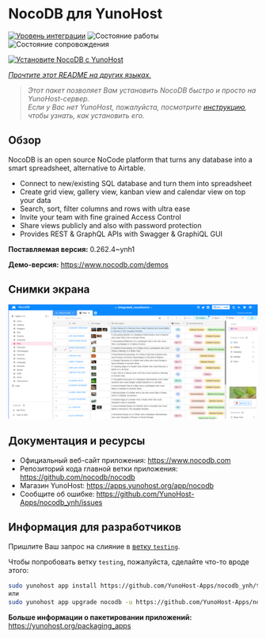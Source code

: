 <!--
Важно: этот README был автоматически сгенерирован <https://github.com/YunoHost/apps/tree/master/tools/readme_generator>
Он НЕ ДОЛЖЕН редактироваться вручную.
-->

# NocoDB для YunoHost

[![Уровень интеграции](https://apps.yunohost.org/badge/integration/nocodb)](https://ci-apps.yunohost.org/ci/apps/nocodb/)
![Состояние работы](https://apps.yunohost.org/badge/state/nocodb)
![Состояние сопровождения](https://apps.yunohost.org/badge/maintained/nocodb)

[![Установите NocoDB с YunoHost](https://install-app.yunohost.org/install-with-yunohost.svg)](https://install-app.yunohost.org/?app=nocodb)

*[Прочтите этот README на других языках.](./ALL_README.md)*

> *Этот пакет позволяет Вам установить NocoDB быстро и просто на YunoHost-сервер.*  
> *Если у Вас нет YunoHost, пожалуйста, посмотрите [инструкцию](https://yunohost.org/install), чтобы узнать, как установить его.*

## Обзор

NocoDB is an open source NoCode platform that turns any database into a smart spreadsheet, alternative to Airtable.

* Connect to new/existing SQL database and turn them into spreadsheet
* Create grid view, gallery view, kanban view and calendar view on top your data
* Search, sort, filter columns and rows with ultra ease
* Invite your team with fine grained Access Control
* Share views publicly and also with password protection
* Provides REST & GraphQL APIs with Swagger & GraphiQL GUI


**Поставляемая версия:** 0.262.4~ynh1

**Демо-версия:** <https://www.nocodb.com/demos>

## Снимки экрана

![Снимок экрана NocoDB](./doc/screenshots/screenshot.png)

## Документация и ресурсы

- Официальный веб-сайт приложения: <https://www.nocodb.com>
- Репозиторий кода главной ветки приложения: <https://github.com/nocodb/nocodb>
- Магазин YunoHost: <https://apps.yunohost.org/app/nocodb>
- Сообщите об ошибке: <https://github.com/YunoHost-Apps/nocodb_ynh/issues>

## Информация для разработчиков

Пришлите Ваш запрос на слияние в [ветку `testing`](https://github.com/YunoHost-Apps/nocodb_ynh/tree/testing).

Чтобы попробовать ветку `testing`, пожалуйста, сделайте что-то вроде этого:

```bash
sudo yunohost app install https://github.com/YunoHost-Apps/nocodb_ynh/tree/testing --debug
или
sudo yunohost app upgrade nocodb -u https://github.com/YunoHost-Apps/nocodb_ynh/tree/testing --debug
```

**Больше информации о пакетировании приложений:** <https://yunohost.org/packaging_apps>
